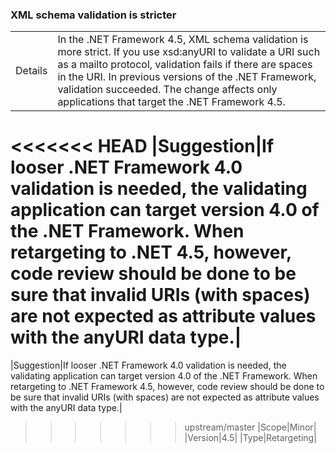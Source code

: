 ### XML schema validation is stricter

|   |   |
|---|---|
|Details|In the .NET Framework 4.5, XML schema validation is more strict. If you use xsd:anyURI to validate a URI such as a mailto protocol, validation fails if there are spaces in the URI. In previous versions of the .NET Framework, validation succeeded. The change affects only applications that target the .NET Framework 4.5.|
<<<<<<< HEAD
|Suggestion|If looser .NET Framework 4.0 validation is needed, the validating application can target version 4.0 of the .NET Framework. When retargeting to .NET 4.5, however, code review should be done to be sure that invalid URIs (with spaces) are not expected as attribute values with the anyURI data type.|
=======
|Suggestion|If looser .NET Framework 4.0 validation is needed, the validating application can target version 4.0 of the .NET Framework. When retargeting to .NET Framework 4.5, however, code review should be done to be sure that invalid URIs (with spaces) are not expected as attribute values with the anyURI data type.|
>>>>>>> upstream/master
|Scope|Minor|
|Version|4.5|
|Type|Retargeting|

